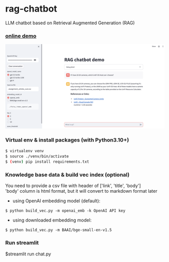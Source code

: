 # rag-chatbot
LLM chatbot based on Retrieval Augmented Generation (RAG)

### [online demo](https://rag-chatbot.streamlit.app/)
![Link Name](./assets/chat.png)

### Virtual env & install packages (with Python3.10+)  
```bash
$ virtualenv venv  
$ source ./venv/bin/activate  
$ (venv) pip install requirements.txt  
```

### Knowledge base data & build vec index (optional)
You need to provide a csv file with header of ['link', 'title', 'body']  
'body' column is html format, but it will convert to markdown format later  
* using OpenAI embedding model (default):  
```
$ python build_vec.py -m openai_emb -k OpenAI API key  
```
* using downloaded embedding model:  
```
$ python build_vec.py -m BAAI/bge-small-en-v1.5 
```

### Run streamlit
$streamlit run chat.py  
